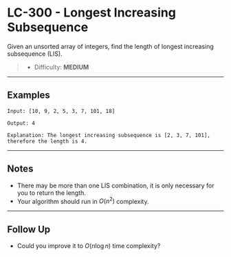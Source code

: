 # LC-300 - Longest Increasing Subsequence

Given an unsorted array of integers, find the length of longest increasing subsequence (LIS).

> * Difficulty: **MEDIUM**

---
## Examples

```
Input: [10, 9, 2, 5, 3, 7, 101, 18]

Output: 4

Explanation: The longest increasing subsequence is [2, 3, 7, 101], therefore the length is 4.
```

---
## Notes

* There may be more than one LIS combination, it is only necessary for you to return the length.
* Your algorithm should run in $O(n^2)$ complexity.

---
## Follow Up

* Could you improve it to $O(n \log{n})$ time complexity?